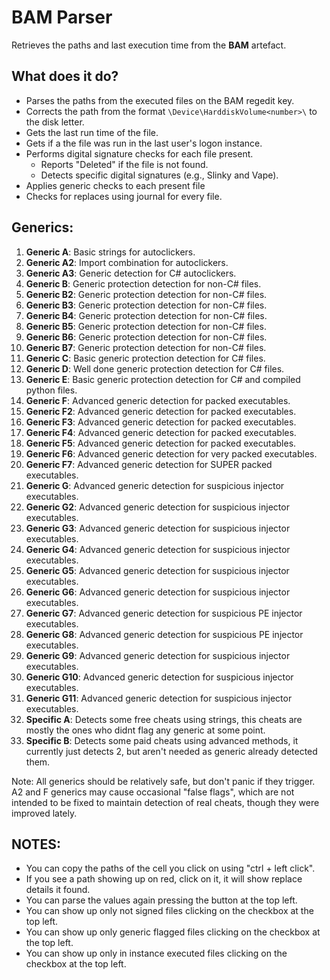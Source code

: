 # BAM Parser

Retrieves the paths and last execution time from the **BAM** artefact.

## What does it do?

- Parses the paths from the executed files on the BAM regedit key.
- Corrects the path from the format `\Device\HarddiskVolume<number>\` to the disk letter.
- Gets the last run time of the file.
- Gets if a the file was run in the last user's logon instance.
- Performs digital signature checks for each file present.
  - Reports "Deleted" if the file is not found.
  - Detects specific digital signatures (e.g., Slinky and Vape).
- Applies generic checks to each present file
- Checks for replaces using journal for every file.
  
## Generics:

1. **Generic A**: Basic strings for autoclickers.
2. **Generic A2**: Import combination for autoclickers.
3. **Generic A3**: Generic detection for C# autoclickers.
4. **Generic B**: Generic protection detection for non-C# files.
5. **Generic B2**: Generic protection detection for non-C# files.
6. **Generic B3**: Generic protection detection for non-C# files.
7. **Generic B4**: Generic protection detection for non-C# files.
8. **Generic B5**: Generic protection detection for non-C# files.
9. **Generic B6**: Generic protection detection for non-C# files.
10. **Generic B7**: Generic protection detection for non-C# files.
11. **Generic C**: Basic generic protection detection for C# files.
12. **Generic D**: Well done generic protection detection for C# files.
13. **Generic E**: Basic generic protection detection for C# and compiled python files.
14. **Generic F**: Advanced generic detection for packed executables.
15. **Generic F2**: Advanced generic detection for packed executables.
16. **Generic F3**: Advanced generic detection for packed executables.
17. **Generic F4**: Advanced generic detection for packed executables.
18. **Generic F5**: Advanced generic detection for packed executables.
19. **Generic F6**: Advanced generic detection for very packed executables.
20. **Generic F7**: Advanced generic detection for SUPER packed executables.
21. **Generic G**: Advanced generic detection for suspicious injector executables.
22. **Generic G2**: Advanced generic detection for suspicious injector executables.
23. **Generic G3**: Advanced generic detection for suspicious injector executables.
24. **Generic G4**: Advanced generic detection for suspicious injector executables.
25. **Generic G5**: Advanced generic detection for suspicious injector executables.
26. **Generic G6**: Advanced generic detection for suspicious injector executables.
27. **Generic G7**: Advanced generic detection for suspicious PE injector executables.
28. **Generic G8**: Advanced generic detection for suspicious PE injector executables.
29. **Generic G9**: Advanced generic detection for suspicious injector executables.
30. **Generic G10**: Advanced generic detection for suspicious injector executables.
31. **Generic G11**: Advanced generic detection for suspicious injector executables.
32. **Specific A**: Detects some free cheats using strings, this cheats are mostly the ones who didnt flag any generic at some point.
33. **Specific B**: Detects some paid cheats using advanced methods, it currently just detects 2, but aren't needed as generic already detected them.

Note: All generics should be relatively safe, but don't panic if they trigger. A2 and F generics may cause occasional "false flags", which are not intended to be fixed to maintain detection of real cheats, though they were improved lately.

## NOTES: 

- You can copy the paths of the cell you click on using "ctrl + left click".
- If you see a path showing up on red, click on it, it will show replace details it found.
- You can parse the values again pressing the button at the top left.
- You can show up only not signed files clicking on the checkbox at the top left.
- You can show up only generic flagged files clicking on the checkbox at the top left.
- You can show up only in instance executed files clicking on the checkbox at the top left.
